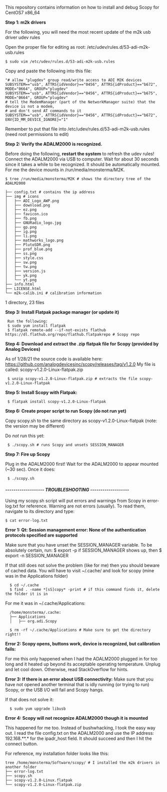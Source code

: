This repository contains information on how to install and debug Scopy for CentOS7 x86_64

**Step 1: m2k drivers**

For the following, you will need the most recent update of the m2k usb driver
udev rules

Open the proper file for editing as root: /etc/udev/rules.d/53-adi-m2k-usb.rules

	$ sudo vim /etc/udev/rules.d/53-adi-m2k-usb.rules

Copy and paste the following into this file:

	"# allow "plugdev" group read/write access to ADI M2K devices
	SUBSYSTEM=="usb", ATTRS{idVendor}=="0456", ATTRS{idProduct}=="b672", MODE="0664", GROUP="plugdev" 
	SUBSYSTEM=="usb", ATTRS{idVendor}=="0456", ATTRS{idProduct}=="b675", MODE="0664", GROUP="plugdev"
	# tell the ModemManager (part of the NetworkManager suite) that the device is not a modem, 
	# and don't send AT commands to it
	SUBSYSTEM=="usb", ATTRS{idVendor}=="0456", ATTRS{idProduct}=="b672", ENV{ID_MM_DEVICE_IGNORE}="1"

Remember to put that file into /etc/udev/rules.d/53-adi-m2k-usb.rules (need root permissions to edit)

**Step 2: Verify the ADALM2000 is recognized.**

Before doing the following, **restart the system** to refresh the udev rules!
Connect the ADALM2000 via USB to computer. Wait for about 30 seconds since it 
takes a while to be recognized. It should be automatically mounted. For me the
device mounts in /run/media/monsterma/M2K. 

	$ tree /run/media/monsterma/M2K # shows the directory tree of the ADALM2000

	├── config.txt # contains the ip address
	├── img # icons
	│   ├── ADI_Logo_AWP.png
	│   ├── download.png
	│   ├── ez.png
	│   ├── favicon.ico
	│   ├── fb.png
	│   ├── GNURadio_logo.jpg
	│   ├── gp.png
	│   ├── ig.png
	│   ├── li.png
	│   ├── mathworks_logo.png
	│   ├── PlutoSDR.png
	│   ├── prof_blue.png
	│   ├── ss.png
	│   ├── style.css
	│   ├── sw.png
	│   ├── tw.png
	│   ├── version.js
	│   ├── yk.png
	│   └── yt.png
	├── info.html
	├── LICENSE.html
	└── m2k-calib.ini # calibration information
1 directory, 23 files


**Step 3: Install Flatpak package manager (or update it)**

	 Run the following:
	 $ sudo yum install flatpak 
	 $ flatpak remote-add --if-not-exists flathub https://dl.flathub.org/repo/flathub.flatpakrepo # Scopy repo


**Step 4: Download and extract the .zip flatpak file for Scopy (provided by Analog Devices)**

 As of 1/28/21 the source code is available here: https://github.com/analogdevicesinc/scopy/releases/tag/v1.2.0
 My file is called: scopy-v1.2.0-Linux-flatpak.zip

	 $ unzip scopy-v1.2.0-Linux-flatpak.zip # extracts the file scopy-v1.2.0-Linux-flatpak


**Step 5: Install Scopy with Flatpak:**

	 $ flatpak install scopy-v1.2.0-Linux-flatpak


**Step 6: Create proper script to run Scopy (do not run yet)**
	 
 Copy scopy.sh to the same directory as scopy-v1.2.0-Linux-flatpak (note: the version may be different)

 Do *not* run this yet:

	 $ ./scopy.sh # runs Scopy and unsets SESSION_MANAGER


**Step 7: Fire up Scopy**

 Plug in the ADALM2000 first! Wait for the ADALM2000 to appear mounted (~30 sec). Once it does:

	 $ ./scopy.sh

#### ***------------------- TROUBLESHOOTING -------------------***

Using my scopy.sh script will put errors and warnings from Scopy in error-log.txt for reference. Warning are
not errors (usually). To read them, navigate to its directory and type:

	$ cat error-log.txt

**Error 1: Qt: Session management error: None of the authentication protocols specified are supported**

Make sure that you have unset the SESSION_MANAGER variable. To be absolutely certain, run:
	  $ export -p
if SESSION_MANAGER shows up, then
	  $ export -n SESSION_MANAGER

 If that still does not solve the problem (like for me) then you should beware of cached data. You will
 have to visit ~/.cache/ and look for scopy (mine was in the Applications folder)

	  $ cd ~/.cache
	  $ find . -name *[sS]copy* -print # if this command finds it, delete the folder it is in

For me it was in ~/.cache/Applications:
	  
	  /home/monsterma/.cache:
	  ├── Applications
	  │   ├── org.adi.Scopy

	  $ rm -rf ~/.cache/Applications # Make sure to get the directory right!!

**Error 2: Scopy opens, buttons work, device is recognized, but calibration fails:**

 For me this only happened when I had the ADALM2000 plugged in for too long and
 it heated up beyond its acceptable operating temperature. Unplug and let cool
 down. Otherwise, read StackOverflow for hints.

**Error 3: If there is an error about USB connectivity:**
	  Make sure that you have not opened another terminal that is idly running (or trying to run)
	  Scopy, or the USB I/O will fail and Scopy hangs.

  If that does not solve it:

	  $ sudo yum upgrade libusb

**Error 4: Scopy will not recognize ADALM2000 though it is mounted**

  This happened for me too. Instead of bushwhacking, I took the easy way
  out. I read the file config.txt on the ADALM2000 and use the IP address: 192.168.**.*
  for the ipadr_host field. It should succeed and then I hit the connect button.


For reference, my installation folder looks like this:

	tree /home/monsterma/Software/scopy/ # I installed the m2k drivers in another folder
 	├── error-log.txt
 	├── scopy.sh
 	├── scopy-v1.2.0-Linux.flatpak
 	└── scopy-v1.2.0-Linux-flatpak.zip


